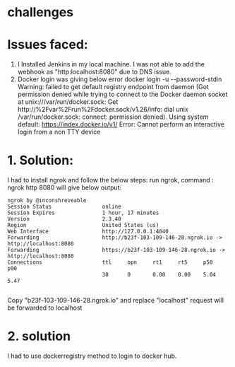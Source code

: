 # challenges

# Issues faced:

1) I Installed Jenkins in my local machine. I was not able to add the webhook as  "http:localhost:8080" due to DNS issue.
2) Docker login was giving below error
docker login -u --password-stdin
Warning: failed to get default registry endpoint from daemon (Got permission denied while trying to connect to the Docker daemon socket at unix:///var/run/docker.sock: Get http://%2Fvar%2Frun%2Fdocker.sock/v1.26/info: dial unix /var/run/docker.sock: connect: permission denied). Using system default: https://index.docker.io/v1/
Error: Cannot perform an interactive login from a non TTY device

# 1. Solution:

I had to install ngrok and follow the below steps:
run ngrok, command : ngrok http 8080
will give below output:
```
ngrok by @inconshreveable                                                                                                                                        
Session Status                online
Session Expires               1 hour, 17 minutes
Version                       2.3.40
Region                        United States (us)
Web Interface                 http://127.0.0.1:4040
Forwarding                    http://b23f-103-109-146-28.ngrok.io -> http://localhost:8080
Forwarding                    https://b23f-103-109-146-28.ngrok.io -> http://localhost:8080
Connections                   ttl     opn     rt1     rt5     p50     p90
                              30      0       0.00    0.00    5.04    5.47 
                                                                                                        
```
Copy "b23f-103-109-146-28.ngrok.io" and replace "localhost" request will be forwarded to localhost

# 2. solution

I had to use dockerregistry method to login to docker hub.
